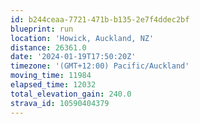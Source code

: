 ```yaml
---
id: b244ceaa-7721-471b-b135-2e7f4ddec2bf
blueprint: run
location: 'Howick, Auckland, NZ'
distance: 26361.0
date: '2024-01-19T17:50:20Z'
timezone: '(GMT+12:00) Pacific/Auckland'
moving_time: 11984
elapsed_time: 12032
total_elevation_gain: 240.0
strava_id: 10590404379
---
```

